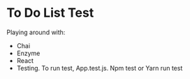 # To Do List Test

Playing around with:
* Chai 
* Enzyme 
* React 
* Testing. To run test, App.test.js. Npm test or Yarn run test